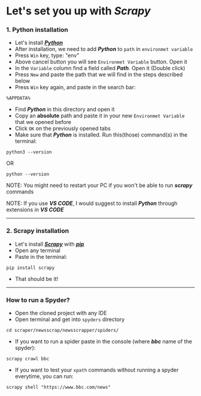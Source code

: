 # Let's set you up with **_Scrapy_**
### 1. Python installation
* Let's install [**_Python_**](https://www.python.org/downloads/)
* After installation, we need to add **_Python_** to `path` in `environmet variable`
* Press `Win` key, type: "env"
* Above cancel button you will see `Environmet Variable` button. Open it
* In the `Variable` column find a field called **_Path_**. Open it (Double click)
* Press `New` and paste the path that we will find in the steps described below
* Press `Win` key again, and paste in the search bar:
``` shell
%APPDATA%
```  
* Find **_Python_** in this directory and open it
* Copy an **absolute** path and paste it in your new `Environmet Variable` that we opened before
* Click `OK` on the previously opened tabs
* Make sure that **_Python_** is installed. Run this(those) command(s) in the terminal:
``` shell
python3 --version
``` 
OR
``` shell
python --version
```
NOTE: You might need to restart your PC if you won't be able to run **_scrapy_** commands

NOTE: If you use **_VS CODE_**, I would suggest to install **_Python_** through extensions in **_VS CODE_** 

---
### 2. Scrapy installation
* Let's install [**_Scrapy_**](https://scrapy.org/) with [**_pip_**](https://pip.pypa.io/en/stable/cli/pip_install/)
* Open any terminal
* Paste in the terminal:
``` shell
pip install scrapy
```
* That should be it!

---
### How to run a Spyder?
* Open the cloned project with any IDE
* Open terminal and get into `spyders` directory
``` shell
cd scraper/newsscrap/newsscrapper/spiders/
``` 
* If you want to run a spider paste in the console (where **_bbc_** name of the spyder):
``` shell
scrapy crawl bbc
```
* If you want to test your `xpath` commands without running a spyder everytime, you can run:
``` shell
scrapy shell "https://www.bbc.com/news"
```
